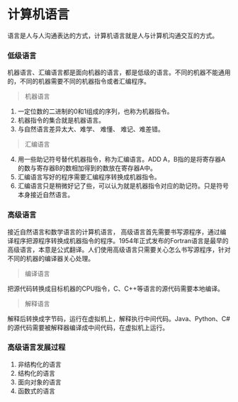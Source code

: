 # 计算机语言
语言是人与人沟通表达的方式，计算机语言就是人与计算机沟通交互的方式。
### 低级语言
  机器语言、汇编语言都是面向机器的语言，都是低级的语言。不同的机器不能通用的，不同的机器需要不同的机器指令或者汇编程序。
> 机器语言
1.  一定位数的二进制的0和1组成的序列，也称为机器指令。
2.  机器指令的集合就是机器语言。
3.  与自然语言差异太大、难学、 难懂、 难记、难差错。
> 汇编语言
4.  用一些助记符号替代机器指令，称为汇编语言。ADD A，B指的是将寄存器A的数与寄存器B的数相加得到的数放在寄存器A中。
5.  汇编语言写好的程序需要汇编程序转换成机器指令。
6.  汇编语言只是稍微好记了些，可以认为就是机器指令对应的助记符。只是符号本身接近自然语言。
### 高级语言
  接近自然语言和数学语言的计算机语言， 高级语言首先需要书写源程序，通过编译程序把源程序转换成机器指令的程序。1954年正式发布的Fortran语言是最早的高级语言，本意是公式翻译。人们使用高级语言只需要关心怎么书写源程序，针对不同的机器的编译器关心处理。
 > 编译语言
 
   把源代码转换成目标机器的CPU指令，C、C++等语言的源代码需要本地编译。
   
> 解释语言

  解释后转换成字节码，运行在虚拟机上，解释执行中间代码。Java、Python、C#的源代码需要被解释器编译成中间代码，在虚拟机上运行。

### 高级语言发展过程
1.  非结构化的语言
2.  结构化的语言
3.  面向对象的语言
4.  函数式的语言

 
  
<!--stackedit_data:
eyJoaXN0b3J5IjpbMjQ0NjA1MDYzLC04MjgyODYwNzcsMTg0NT
k3NDE5MywxNzM2Mzk2MTc3XX0=
-->